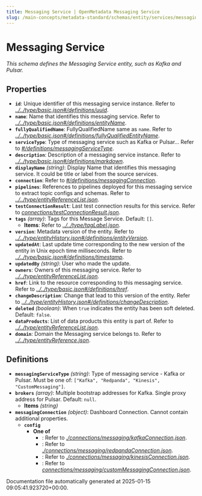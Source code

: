 ```yaml
---
title: Messaging Service | OpenMetadata Messaging Service
slug: /main-concepts/metadata-standard/schemas/entity/services/messagingservice
---
```


# Messaging Service

*This schema defines the Messaging Service entity, such as Kafka and Pulsar.*

## Properties

- **`id`**: Unique identifier of this messaging service instance. Refer to *[../../type/basic.json#/definitions/uuid](#/../type/basic.json#/definitions/uuid)*.
- **`name`**: Name that identifies this messaging service. Refer to *[../../type/basic.json#/definitions/entityName](#/../type/basic.json#/definitions/entityName)*.
- **`fullyQualifiedName`**: FullyQualifiedName same as `name`. Refer to *[../../type/basic.json#/definitions/fullyQualifiedEntityName](#/../type/basic.json#/definitions/fullyQualifiedEntityName)*.
- **`serviceType`**: Type of messaging service such as Kafka or Pulsar... Refer to *[#/definitions/messagingServiceType](#definitions/messagingServiceType)*.
- **`description`**: Description of a messaging service instance. Refer to *[../../type/basic.json#/definitions/markdown](#/../type/basic.json#/definitions/markdown)*.
- **`displayName`** *(string)*: Display Name that identifies this messaging service. It could be title or label from the source services.
- **`connection`**: Refer to *[#/definitions/messagingConnection](#definitions/messagingConnection)*.
- **`pipelines`**: References to pipelines deployed for this messaging service to extract topic configs and schemas. Refer to *[../../type/entityReferenceList.json](#/../type/entityReferenceList.json)*.
- **`testConnectionResult`**: Last test connection results for this service. Refer to *[connections/testConnectionResult.json](#nnections/testConnectionResult.json)*.
- **`tags`** *(array)*: Tags for this Message Service. Default: `[]`.
  - **Items**: Refer to *[../../type/tagLabel.json](#/../type/tagLabel.json)*.
- **`version`**: Metadata version of the entity. Refer to *[../../type/entityHistory.json#/definitions/entityVersion](#/../type/entityHistory.json#/definitions/entityVersion)*.
- **`updatedAt`**: Last update time corresponding to the new version of the entity in Unix epoch time milliseconds. Refer to *[../../type/basic.json#/definitions/timestamp](#/../type/basic.json#/definitions/timestamp)*.
- **`updatedBy`** *(string)*: User who made the update.
- **`owners`**: Owners of this messaging service. Refer to *[../../type/entityReferenceList.json](#/../type/entityReferenceList.json)*.
- **`href`**: Link to the resource corresponding to this messaging service. Refer to *[../../type/basic.json#/definitions/href](#/../type/basic.json#/definitions/href)*.
- **`changeDescription`**: Change that lead to this version of the entity. Refer to *[../../type/entityHistory.json#/definitions/changeDescription](#/../type/entityHistory.json#/definitions/changeDescription)*.
- **`deleted`** *(boolean)*: When `true` indicates the entity has been soft deleted. Default: `false`.
- **`dataProducts`**: List of data products this entity is part of. Refer to *[../../type/entityReferenceList.json](#/../type/entityReferenceList.json)*.
- **`domain`**: Domain the Messaging service belongs to. Refer to *[../../type/entityReference.json](#/../type/entityReference.json)*.
## Definitions

- **`messagingServiceType`** *(string)*: Type of messaging service - Kafka or Pulsar. Must be one of: `["Kafka", "Redpanda", "Kinesis", "CustomMessaging"]`.
- **`brokers`** *(array)*: Multiple bootstrap addresses for Kafka. Single proxy address for Pulsar. Default: `null`.
  - **Items** *(string)*
- **`messagingConnection`** *(object)*: Dashboard Connection. Cannot contain additional properties.
  - **`config`**
    - **One of**
      - : Refer to *[./connections/messaging/kafkaConnection.json](#connections/messaging/kafkaConnection.json)*.
      - : Refer to *[./connections/messaging/redpandaConnection.json](#connections/messaging/redpandaConnection.json)*.
      - : Refer to *[./connections/messaging/kinesisConnection.json](#connections/messaging/kinesisConnection.json)*.
      - : Refer to *[connections/messaging/customMessagingConnection.json](#nnections/messaging/customMessagingConnection.json)*.


Documentation file automatically generated at 2025-01-15 09:05:41.923720+00:00.
